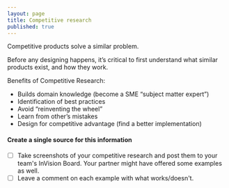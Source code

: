 ```yaml
---
layout: page
title: Competitive research
published: true
---
```


Competitive products solve a similar problem.

Before any designing happens, it’s critical to first understand what similar products exist, and how they work.


Benefits of Competitive Research:
  * Builds domain knowledge (become a SME “subject matter expert”)
  * Identification of best practices
  * Avoid “reinventing the wheel”
  * Learn from other’s mistakes
  * Design for competitive advantage (find a better implementation)

#### Create a single source for this information
  * [ ] Take screenshots of your competitive research and post them to your team's InVision Board. Your partner might have offered some examples as well.
  * [ ] Leave a comment on each example with what works/doesn't.
